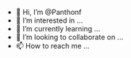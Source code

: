 - 👋 Hi, I’m @Panthonf
- 👀 I’m interested in ...
- 🌱 I’m currently learning ...
- 💞️ I’m looking to collaborate on ...
- 📫 How to reach me ...

<!---
Panthonf/Panthonf is a ✨ special ✨ repository because its `README.md` (this file) appears on your GitHub profile.
You can click the Preview link to take a look at your changes.
--->
